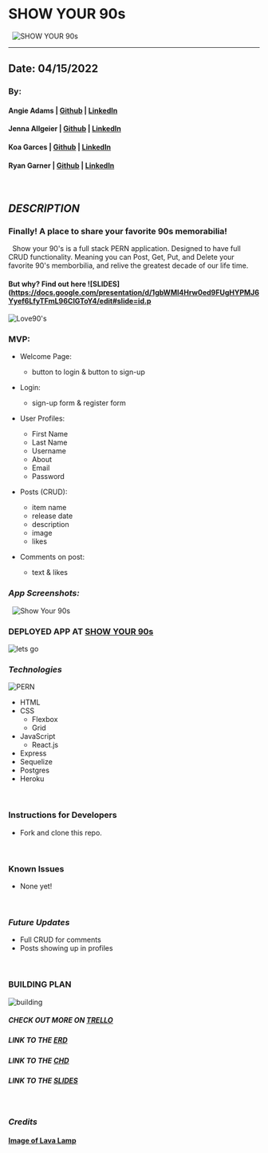 # SHOW YOUR 90s

&nbsp;
![SHOW YOUR 90s](https://www.lifesavvy.com/p/uploads/2021/07/f5bf4567.jpg?width=500.png)
&nbsp;

***
## Date: 04/15/2022

### By: 

#### Angie Adams | [Github](https://github.com/angieadams68) | [LinkedIn](https://www.linkedin.com/in/aqsa-saleheen/)
#### Jenna Allgeier | [Github](https://github.com/jenna-allgeier) | [LinkedIn](https://www.linkedin.com/in/jenna-allgeier/)
#### Koa Garces | [Github](https://github.com/koagarces) | [LinkedIn](https://www.linkedin.com/in/koa-garces/)
#### Ryan Garner | [Github](https://github.com/rpgarner) | [LinkedIn](https://www.linkedin.com/in/ryan-garner22/)

&nbsp;
## ***DESCRIPTION***
### Finally! A place to share your favorite 90s memorabilia!
&nbsp;
Show your 90's is a full stack PERN application. Designed to have full CRUD functionality. Meaning you can Post, Get, Put, and Delete your favorite 90's memborbilia, and relive the greatest decade of our life time. 

#### But why? Find out here ![SLIDES](https://docs.google.com/presentation/d/1gbWMI4Hrw0ed9FUgHYPMJ6Yyef6LfyTFmL96CIGToY4/edit#slide=id.p

![Love90's](https://media3.giphy.com/media/26xBONeDEE2I0FIzu/giphy.gif)

### MVP:

* Welcome Page:
  * button to login & button to sign-up
* Login:
  * sign-up form & register form
* User Profiles:
  * First Name
  * Last Name
  * Username
  * About
  * Email
  * Password

* Posts (CRUD):
  * item name
  * release date
  * description
  * image
  * likes  
* Comments on post:
  * text & likes 
&nbsp;
&nbsp;

### ***App Screenshots:***

&nbsp;
![Show Your 90s]()
&nbsp;

### **DEPLOYED APP AT [SHOW YOUR 90s](https://show-your-nineties.herokuapp.com/)**

![lets go](https://64.media.tumblr.com/6ae60ec2d52391ad4d58f76609cc68b2/tumblr_nsdwh11q5e1t55xupo1_400.gifv)
 &nbsp;

### ***Technologies***

![PERN](https://encrypted-tbn0.gstatic.com/images?q=tbn:ANd9GcRqrStmQUCLaVRfBhmxtI29TcOyJciZrOcOrxwB1YdPyWBRr_S4FBOCK5A2X68XbYqKrwc&usqp=CAU)

* HTML
 * CSS
    * Flexbox
    * Grid
* JavaScript
   * React.js
 * Express
 * Sequelize
 * Postgres
 * Heroku

&nbsp;
### **Instructions for Developers**
* Fork and clone this repo.

&nbsp;
### **Known Issues**
* None yet!

&nbsp;
### ***Future Updates***
* Full CRUD for comments
* Posts showing up in profiles

&nbsp;

### **BUILDING PLAN**

![building](https://vstevam.com/images/building.gif)

##### **CHECK OUT MORE ON [TRELLO](https://trello.com/b/9A5v7gPD/show-your-90s)**

##### **LINK TO THE [ERD](https://drive.google.com/file/d/1WXpu_o-41euPxuBuOSyxwLFfqtKqZvb0/view?usp=sharing)**

##### **LINK TO THE [CHD](https://drive.google.com/file/d/1GV6zhRHM3hbMfGCKByNbWwD8HnbCUQvm/view?usp=sharing)**

##### **LINK TO THE [SLIDES](https://docs.google.com/presentation/d/1gbWMI4Hrw0ed9FUgHYPMJ6Yyef6LfyTFmL96CIGToY4/edit#slide=id.p)**
&nbsp;

### ***Credits***

#### **[Image of Lava Lamp](https://www.lifesavvy.com/reviews/the-best-lava-lamps-for-illuminating-your-bedroom/)**
